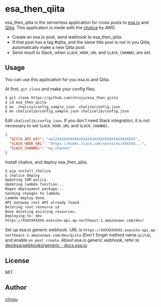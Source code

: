 esa_then_qiita
====

esa_then_qiita is the serverless application for cross posts to [esa.io](https://esa.io) and [Qiita](http://qiita.com). This application is mede with the [chalice](https://github.com/awslabs/chalice) by AWS.

* Create an esa.io post, send webhook to esa_then_qiita.
* If that post has a tag #qiita, and the same title post is not in you Qiita, automatically make a new Qiita post.
* Send result to Slack, when `SLACK_HOOK_URL` and `SLACK_CHANNEL` are set.


Usage
----

You can use this application for you esa.io and Qiita.

At first, `git clone` and make your config files.

```bash
$ git clone https://github.com/chroju/esa_then_qiita
$ cd esa_then_qiita
$ mv .chalice/config_sample.json .chalice/config.json
$ mv chalicelib/config_sample.json chalicelib/config.json
```

Edit `chalicelib/config.json`. If you don't need Slack integration, it is not necessary to set `SLACK_HOOK_URL` and `SLACK_CHANNEL`.

```json:config.json
{
  "QIITA_API_KEY": "aa123XXXXXXXXXXXXXXXXXXXXXXXXXXXXXXXXXXX",
  "SLACK_HOOK_URL": "https://hooks.slack.com/services/XXXXXX...",
  "SLACK_CHANNEL": "my_channel"
}
```

Install chalice, and deploy esa_then_qiita.

```bash
$ pip install chalice
$ chalice deploy
Updating IAM policy.
Updating lambda function...
Regen deployment package...
Sending changes to lambda.
Lambda deploy done.
API Gateway rest API already found.
Deleting root resource id
Done deleting existing resources.
Deploying to: dev
https://XXXXXXXXXX.execute-api.ap-northeast-1.amazonaws.com/dev/
```

Set up esa.io generic webhook. URL is `https://XXXXXXXXXX.execute-api.ap-northeast-1.amazonaws.com/dev/qiita` (Don't forget method name `qiita`), and enable `on post create`. About esa.io generic webhook, refer to [dev/esa/webhooks/generic - docs.esa.io](https://docs.esa.io/posts/37).


License
----

MIT


Author
----

[chroju](https://chroju.net)

